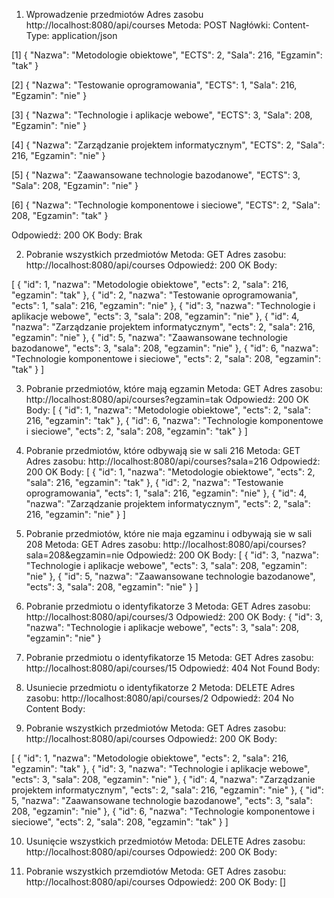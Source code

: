 1. Wprowadzenie przedmiotów
     Adres zasobu http://localhost:8080/api/courses
     Metoda: POST
     Nagłówki: Content-Type: application/json

[1] {
"Nazwa": "Metodologie obiektowe",
"ECTS": 2,
"Sala": 216,
"Egzamin": "tak"
}

[2] {
"Nazwa": "Testowanie oprogramowania",
"ECTS": 1,
"Sala": 216,
"Egzamin": "nie"
}

[3] {
"Nazwa": "Technologie i aplikacje webowe",
"ECTS": 3,
"Sala": 208,
"Egzamin": "nie"
}

[4] {
"Nazwa": "Zarządzanie projektem informatycznym",
"ECTS": 2,
"Sala": 216,
"Egzamin": "nie"
}

[5] {
"Nazwa": "Zaawansowane technologie bazodanowe",
"ECTS": 3,
"Sala": 208,
"Egzamin": "nie"
}

[6] {
"Nazwa": "Technologie komponentowe i sieciowe",
"ECTS": 2,
"Sala": 208,
"Egzamin": "tak"
}

Odpowiedź: 200 OK
Body: Brak 

2. Pobranie wszystkich przedmiotów
     Metoda: GET
     Adres zasobu:  http://localhost:8080/api/courses
     Odpowiedź: 200 OK
     Body:

[
{
"id": 1,
"nazwa": "Metodologie obiektowe",
"ects": 2,
"sala": 216,
"egzamin": "tak"
},
{
"id": 2,
"nazwa": "Testowanie oprogramowania",
"ects": 1,
"sala": 216,
"egzamin": "nie"
},
{
"id": 3,
"nazwa": "Technologie i aplikacje webowe",
"ects": 3,
"sala": 208,
"egzamin": "nie"
},
{
"id": 4,
"nazwa": "Zarządzanie projektem informatycznym",
"ects": 2,
"sala": 216,
"egzamin": "nie"
},
{
"id": 5,
"nazwa": "Zaawansowane technologie bazodanowe",
"ects": 3,
"sala": 208,
"egzamin": "nie"
},
{
"id": 6,
"nazwa": "Technologie komponentowe i sieciowe",
"ects": 2,
"sala": 208,
"egzamin": "tak"
}
]

3. Pobranie przedmiotów, które mają egzamin
     Metoda: GET
     Adres zasobu: http://localhost:8080/api/courses?egzamin=tak
     Odpowiedź: 200 OK
     Body:
[
{
"id": 1,
"nazwa": "Metodologie obiektowe",
"ects": 2,
"sala": 216,
"egzamin": "tak"
},
{
"id": 6,
"nazwa": "Technologie komponentowe i sieciowe",
"ects": 2,
"sala": 208,
"egzamin": "tak"
}
]

4. Pobranie przedmiotów, które odbywają sie w sali 216
     Metoda: GET
     Adres zasobu: http://localhost:8080/api/courses?sala=216
     Odpowiedź: 200 OK
     Body:
[
{
"id": 1,
"nazwa": "Metodologie obiektowe",
"ects": 2,
"sala": 216,
"egzamin": "tak"
},
{
"id": 2,
"nazwa": "Testowanie oprogramowania",
"ects": 1,
"sala": 216,
"egzamin": "nie"
},
{
"id": 4,
"nazwa": "Zarządzanie projektem informatycznym",
"ects": 2,
"sala": 216,
"egzamin": "nie"
}
]

5. Pobranie przedmiotów, które nie maja egzaminu i odbywają sie w sali 208
     Metoda: GET
     Adres zasobu: http://localhost:8080/api/courses?sala=208&egzamin=nie
     Odpowiedź: 200 OK
     Body:
[
{
"id": 3,
"nazwa": "Technologie i aplikacje webowe",
"ects": 3,
"sala": 208,
"egzamin": "nie"
},
{
"id": 5,
"nazwa": "Zaawansowane technologie bazodanowe",
"ects": 3,
"sala": 208,
"egzamin": "nie"
}
]


6. Pobranie przedmiotu o identyfikatorze 3
     Metoda: GET
     Adres zasobu: http://localhost:8080/api/courses/3
     Odpowiedź: 200 OK
     Body:
{
"id": 3,
"nazwa": "Technologie i aplikacje webowe",
"ects": 3,
"sala": 208,
"egzamin": "nie"
}

7. Pobranie przedmiotu o identyfikatorze 15
     Metoda: GET
     Adres zasobu: http://localhost:8080/api/courses/15
     Odpowiedź: 404 Not Found
     Body:



8. Usuniecie przedmiotu o identyfikatorze 2
     Metoda: DELETE
     Adres zasobu: http://localhost:8080/api/courses/2
     Odpowiedź: 204 No Content
     Body:


9. Pobranie wszystkich przedmiotów
     Metoda: GET
     Adres zasobu: http://localhost:8080/api/courses
     Odpowiedź: 200 OK
     Body:

[
{
"id": 1,
"nazwa": "Metodologie obiektowe",
"ects": 2,
"sala": 216,
"egzamin": "tak"
},
{
"id": 3,
"nazwa": "Technologie i aplikacje webowe",
"ects": 3,
"sala": 208,
"egzamin": "nie"
},
{
"id": 4,
"nazwa": "Zarządzanie projektem informatycznym",
"ects": 2,
"sala": 216,
"egzamin": "nie"
},
{
"id": 5,
"nazwa": "Zaawansowane technologie bazodanowe",
"ects": 3,
"sala": 208,
"egzamin": "nie"
},
{
"id": 6,
"nazwa": "Technologie komponentowe i sieciowe",
"ects": 2,
"sala": 208,
"egzamin": "tak"
}
]

10. Usunięcie wszystkich przedmiotów
      Metoda: DELETE
      Adres zasobu: http://localhost:8080/api/courses
      Odpowiedź: 200 OK
      Body:


11. Pobranie wszystkich przemdiotów
      Metoda: GET
      Adres zasobu: http://localhost:8080/api/courses
      Odpowiedź: 200 OK
      Body:
        []

